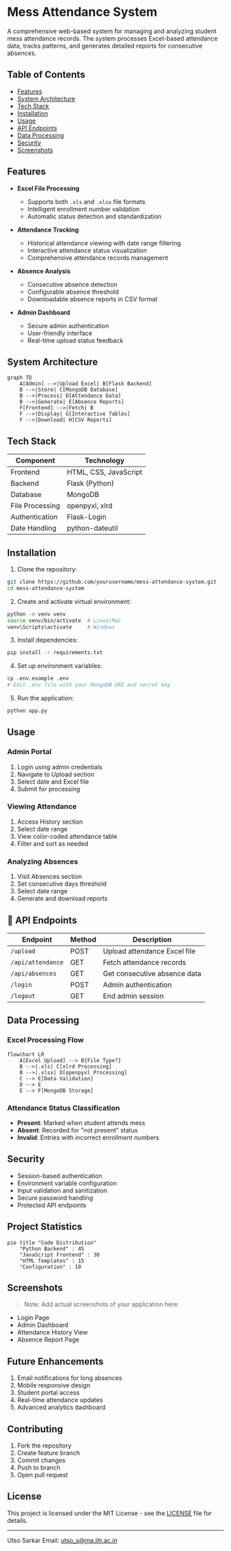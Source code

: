 # Mess Attendance System 

A comprehensive web-based system for managing and analyzing student mess attendance records. The system processes Excel-based attendance data, tracks patterns, and generates detailed reports for consecutive absences.

##  Table of Contents
- [Features](#features)
- [System Architecture](#system-architecture)
- [Tech Stack](#tech-stack)
- [Installation](#installation)
- [Usage](#usage)
- [API Endpoints](#api-endpoints)
- [Data Processing](#data-processing)
- [Security](#security)
- [Screenshots](#screenshots)

##  Features

- **Excel File Processing** 
  - Supports both `.xls` and `.xlsx` file formats
  - Intelligent enrollment number validation
  - Automatic status detection and standardization

- **Attendance Tracking**
  - Historical attendance viewing with date range filtering
  - Interactive attendance status visualization
  - Comprehensive attendance records management

- **Absence Analysis**
  - Consecutive absence detection
  - Configurable absence threshold
  - Downloadable absence reports in CSV format

- **Admin Dashboard**
  - Secure admin authentication
  - User-friendly interface
  - Real-time upload status feedback

##  System Architecture

```mermaid
graph TD
    A[Admin] -->|Upload Excel| B[Flask Backend]
    B -->|Store| C[MongoDB Database]
    B -->|Process| D[Attendance Data]
    B -->|Generate| E[Absence Reports]
    F[Frontend] -->|Fetch| B
    F -->|Display| G[Interactive Tables]
    F -->|Download| H[CSV Reports]
```

##  Tech Stack

| Component    | Technology                |
|-------------|---------------------------|
| Frontend    | HTML, CSS, JavaScript     |
| Backend     | Flask (Python)            |
| Database    | MongoDB                   |
| File Processing | openpyxl, xlrd        |
| Authentication | Flask-Login            |
| Date Handling  | python-dateutil        |

##  Installation

1. Clone the repository:
```bash
git clone https://github.com/yourusername/mess-attendance-system.git
cd mess-attendance-system
```

2. Create and activate virtual environment:
```bash
python -m venv venv
source venv/bin/activate  # Linux/Mac
venv\Scripts\activate     # Windows
```

3. Install dependencies:
```bash
pip install -r requirements.txt
```

4. Set up environment variables:
```bash
cp .env.example .env
# Edit .env file with your MongoDB URI and secret key
```

5. Run the application:
```bash
python app.py
```

##  Usage

### Admin Portal
1. Login using admin credentials
2. Navigate to Upload section
3. Select date and Excel file
4. Submit for processing

### Viewing Attendance
1. Access History section
2. Select date range
3. View color-coded attendance table
4. Filter and sort as needed

### Analyzing Absences
1. Visit Absences section
2. Set consecutive days threshold
3. Select date range
4. Generate and download reports

## 🔌 API Endpoints

| Endpoint | Method | Description |
|----------|---------|------------|
| `/upload` | POST | Upload attendance Excel file |
| `/api/attendance` | GET | Fetch attendance records |
| `/api/absences` | GET | Get consecutive absence data |
| `/login` | POST | Admin authentication |
| `/logout` | GET | End admin session |

##  Data Processing

### Excel Processing Flow
```mermaid
flowchart LR
    A[Excel Upload] --> B{File Type?}
    B -->|.xls| C[xlrd Processing]
    B -->|.xlsx| D[openpyxl Processing]
    C --> E[Data Validation]
    D --> E
    E --> F[MongoDB Storage]
```

### Attendance Status Classification
- **Present**: Marked when student attends mess
- **Absent**: Recorded for "not present" status
- **Invalid**: Entries with incorrect enrollment numbers

##  Security

- Session-based authentication
- Environment variable configuration
- Input validation and sanitization
- Secure password handling
- Protected API endpoints

##  Project Statistics

```mermaid
pie title "Code Distribution"
    "Python Backend" : 45
    "JavaScript Frontend" : 30
    "HTML Templates" : 15
    "Configuration" : 10
```

##  Screenshots

> Note: Add actual screenshots of your application here:
- Login Page
- Admin Dashboard
- Attendance History View
- Absence Report Page

##  Future Enhancements

1. Email notifications for long absences
2. Mobile responsive design
3. Student portal access
4. Real-time attendance updates
5. Advanced analytics dashboard

##  Contributing

1. Fork the repository
2. Create feature branch
3. Commit changes
4. Push to branch
5. Open pull request

##  License

This project is licensed under the MIT License - see the [LICENSE](LICENSE) file for details.

---
Utso Sarkar
Email: utso_s@ma.iitr.ac.in
